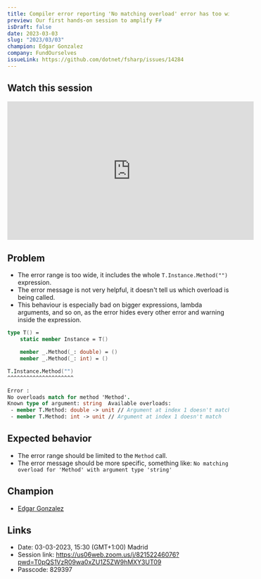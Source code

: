 ```yaml
---
title: Compiler error reporting 'No matching overload' error has too wide range
preview: Our first hands-on session to amplify F#
isDraft: false
date: 2023-03-03
slug: "2023/03/03"
champion: Edgar Gonzalez
company: FundOurselves
issueLink: https://github.com/dotnet/fsharp/issues/14284
---
```


## Watch this session 

<iframe width="560" height="315" src="https://www.youtube.com/embed/rL5RrJUiBvE" title="YouTube video player" frameborder="0" allow="accelerometer;  clipboard-write; encrypted-media; gyroscope; picture-in-picture; web-share" allowfullscreen></iframe>

## Problem

- The error range is too wide, it includes the whole `T.Instance.Method("")` expression.
- The error message is not very helpful, it doesn't tell us which overload is being called.
- This behaviour is especially bad on bigger expressions, lambda arguments, and so on, as the error hides every other error and warning inside the expression.

```fsharp
type T() =
    static member Instance = T()

    member _.Method(_: double) = ()
    member _.Method(_: int) = ()

T.Instance.Method("")
^^^^^^^^^^^^^^^^^^^^^

Error :
No overloads match for method 'Method'.
Known type of argument: string  Available overloads:
 - member T.Method: double -> unit // Argument at index 1 doesn't match
 - member T.Method: int -> unit // Argument at index 1 doesn't match
```

## Expected behavior

- The error range should be limited to the `Method` call.
- The error message should be more specific, something like: `No matching overload for 'Method' with argument type 'string'`

## Champion
- [Edgar Gonzalez](https://twitter.com/efgpdev)

## Links
 - Date: 03-03-2023, 15:30 (GMT+1:00) Madrid
 - Session link: https://us06web.zoom.us/j/82152246076?pwd=T0pQS1VzR09wa0xZU1Z5ZW9hMXY3UT09
 - Passcode: 829397
